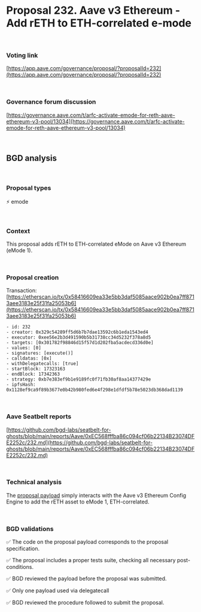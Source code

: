 # Proposal 232. Aave v3 Ethereum - Add rETH to ETH-correlated e-mode

<br>


### Voting link

[https://app.aave.com/governance/proposal/?proposalId=232](https://app.aave.com/governance/proposal/?proposalId=232)

<br>

### Governance forum discussion

[https://governance.aave.com/t/arfc-activate-emode-for-reth-aave-ethereum-v3-pool/13034](https://governance.aave.com/t/arfc-activate-emode-for-reth-aave-ethereum-v3-pool/13034)

<br>

## BGD analysis

<br>

### Proposal types

:zap: emode

<br>

### Context

This proposal adds rETH to ETH-correlated eMode on Aave v3 Ethereum (eMode 1).


<br>

### Proposal creation

Transaction: [https://etherscan.io/tx/0x58416609ea33e5bb3daf5085aace902b0ea7ff8713aee3183e25f31fa25053b6](https://etherscan.io/tx/0x58416609ea33e5bb3daf5085aace902b0ea7ff8713aee3183e25f31fa25053b6)

```
- id: 232
- creator: 0x329c54289ff5d6b7b7dae13592c6b1eda1543ed4
- executor: 0xee56e2b3d491590b5b31738cc34d5232f378a8d5
- targets: [0x301782f98846d15f57d1d202fba5acdecd336d0e]
- values: [0]
- signatures: [execute()]
- calldatas: [0x]
- withDelegatecalls: [true]
- startBlock: 17323163
- endBlock: 17342363
- strategy: 0xb7e383ef9b1e9189fc0f71fb30af8aa14377429e
- ipfsHash: 0x1128ef9ca9f89b3677e0b42b980fed6e4f298e1dfdf5b78e5023db368dad1139
```

<br>

### Aave Seatbelt reports

[https://github.com/bgd-labs/seatbelt-for-ghosts/blob/main/reports/Aave/0xEC568fffba86c094cf06b22134B23074DFE2252c/232.md](https://github.com/bgd-labs/seatbelt-for-ghosts/blob/main/reports/Aave/0xEC568fffba86c094cf06b22134B23074DFE2252c/232.md)

<br>

### Technical analysis

The [proposal payload](https://etherscan.io/address/0x301782f98846d15f57d1d202fba5acdecd336d0e#code#F1#L13) simply interacts with the Aave v3 Ethereum Config Engine to add the rETH asset to eMode 1, ETH-correlated.

<br>

### BGD validations

:white_check_mark: The code on the proposal payload corresponds to the proposal specification.

:white_check_mark: The proposal includes a proper tests suite, checking all necessary post-conditions.

:white_check_mark: BGD reviewed the payload before the proposal was submitted.

:white_check_mark: Only one payload used via delegatecall

:white_check_mark: BGD reviewed the procedure followed to submit the proposal.
